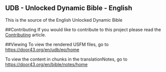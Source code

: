 UDB - Unlocked Dynamic Bible - English
--

This is the source of the English Unlocked Dynamic Bible

##Contributing
If you would like to contribute to this project please read the [Contributing](https://github.com/Door43/udb-en/blob/master/.github/CONTRIBUTING.md) article.

##Viewing
To view the rendered USFM files, go to https://door43.org/en/udb/ep/home

To view the content in chunks in the translationNotes, go to https://door43.org/en/bible/notes/home
